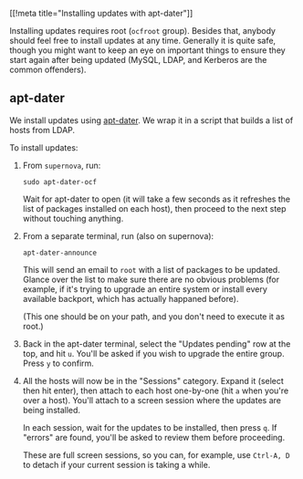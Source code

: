[[!meta title="Installing updates with apt-dater"]]

Installing updates requires root (`ocfroot` group). Besides that, anybody
should feel free to install updates at any time. Generally it is quite safe,
though you might want to keep an eye on important things to ensure they start
again after being updated (MySQL, LDAP, and Kerberos are the common offenders).


## apt-dater

We install updates using [apt-dater](https://www.ibh.de/apt-dater/). We wrap it
in a script that builds a list of hosts from LDAP.

To install updates:

1. From `supernova`, run:

       sudo apt-dater-ocf

   Wait for apt-dater to open (it will take a few seconds as it refreshes the
   list of packages installed on each host), then proceed to the next step
   without touching anything.

2. From a separate terminal, run (also on supernova):

       apt-dater-announce

   This will send an email to `root` with a list of packages to be updated.
   Glance over the list to make sure there are no obvious problems (for
   example, if it's trying to upgrade an entire system or install every
   available backport, which has actually happaned before).

   (This one should be on your path, and you don't need to execute it as root.)

3. Back in the apt-dater terminal, select the "Updates pending" row at the top,
   and hit `u`. You'll be asked if you wish to upgrade the entire group. Press
   `y` to confirm.

4. All the hosts will now be in the "Sessions" category. Expand it (select then
   hit enter), then attach to each host one-by-one (hit `a` when you're over a
   host). You'll attach to a screen session where the updates are being
   installed.

   In each session, wait for the updates to be installed, then press `q`. If
   "errors" are found, you'll be asked to review them before proceeding.

   These are full screen sessions, so you can, for example, use `Ctrl-A, D` to
   detach if your current session is taking a while.
